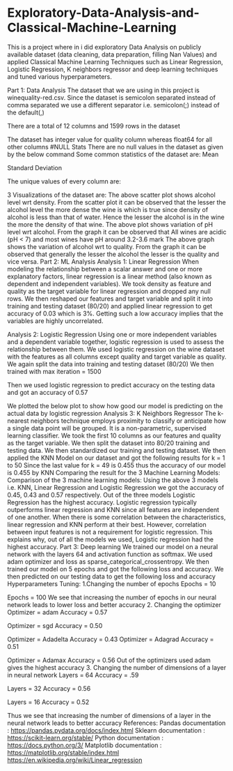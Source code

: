# Exploratory-Data-Analysis-and-Classical-Machine-Learning
This is a project where in i did exploratory Data Analysis on publicly available dataset (data cleaning, data preparation, filling Nan Values) and applied Classical Machine Learning Techniques such as Linear Regression, Logistic Regression, K neighbors regressor and deep learning techniques and tuned various hyperparameters.

Part 1: Data Analysis 
The dataset that we are using in this project is winequality-red.csv. Since the dataset is semicolon separated instead of comma separated we use a different separator i.e. semicolon(;) instead of the default(,) 

There are a total of 12 columns and 1599 rows in the dataset

The dataset has integer value for quality column whereas float64 for all other columns 
#NULL Stats 
There are no null values in the dataset as given by the below command
Some common statistics of the dataset are: 
Mean

Standard Deviation

The unique values of every column are:

3 Visualizations of the dataset are: 
The above scatter plot shows alcohol level wrt density. From the scatter plot it can be observed that the lesser the alcohol level the more dense the wine is which is true since density of alcohol is less than that of water. Hence the lesser the alcohol is in the wine the more the density of that wine.
The above plot shows variation of pH level wrt alcohol. From the graph it can be observed that All wines are acidic (pH < 7) and most wines have pH around 3.2-3.6 mark
The above graph shows the variation of alcohol wrt to quality. From the graph it can be observed that generally the lesser the alcohol the lesser is the quality and vice versa.
Part 2: ML Analysis 
Analysis 1: Linear Regression 
When modeling the relationship between a scalar answer and one or more explanatory factors, linear regression is a linear method (also known as dependent and independent variables). 
We took density as feature and quality as the target variable for linear regression and dropped any null rows. 
We then reshaped our features and target variable and split it into training and testing dataset (80/20) and applied linear regression to get accuracy of 0.03 which is 3%. Getting such a low accuracy implies that the variables are highly uncorrelated.


Analysis 2: Logistic Regression 
Using one or more independent variables and a dependent variable together, logistic regression is used to assess the relationship between them. 
We used logistic regression on the wine dataset with the features as all columns except quality and target variable as quality. We again split the data into training and testing dataset (80/20) We then trained with max iteration = 1500

Then we used logistic regression to predict accuracy on the testing data and got an accuracy of 0.57 

We plotted the below plot to show how good our model is predicting on the actual data by logistic regression 
Analysis 3: K Neighbors Regressor 
The k-nearest neighbors technique employs proximity to classify or anticipate how a single data point will be grouped. It is a non-parametric, supervised learning classifier. 
We took the first 10 columns as our features and quality as the target variable. We then split the dataset into 80/20 training and testing data.
We then standardized our training and testing dataset. 
We then applied the KNN Model on our dataset and got the following results for k = 1 to 50
Since the last value for k = 49 is 0.455 thus the accuracy of our model is 0.455 by KNN 
Comparing the result for the 3 Machine Learning Models:
Comparison of the 3 machine learning models: 
Using the above 3 models i.e. KNN, Linear Regression and Logistic Regression we got the accuracy of 0.45, 0.43 and 0.57 respectively. Out of the three models Logistic Regression has the highest accuracy. Logistic regression typically outperforms linear regression and KNN since all features are independent of one another. When there is some correlation between the characteristics, linear regression and KNN perform at their best. However, correlation between input features is not a requirement for logistic regression. This explains why, out of all the models we used, Logistic regression had the highest accuracy.
Part 3: Deep learning 
We trained our model on a neural network with the layers 64 and activation function as softmax. We used adam optimizer and loss as sparse_categorical_crossentropy. 
We then trained our model on 5 epochs and got the following loss and accuracy. We then predicted on our testing data to get the following loss and accuracy 
Hyperparameters Tuning: 
1.Changing the number of epochs 
Epochs = 10

Epochs = 100 
We see that increasing the number of epochs in our neural network leads to lower loss and better accuracy 
2. Changing the optimizer 
Optimizer = adam
Accuracy = 0.57 

Optimizer = sgd 
Accuracy = 0.50 

Optimizer = Adadelta 
Accuracy = 0.43 
Optimizer = Adagrad 
Accuracy = 0.51 

Optimizer = Adamax 
Accuracy = 0.56
Out of the optimizers used adam gives the highest accuracy 
3. Changing the number of dimensions of a layer in neural network 
Layers = 64 
Accuracy = .59 

Layers = 32 
Accuracy = 0.56 

Layers = 16 
Accuracy = 0.52

Thus we see that increasing the number of dimensions of a layer in the neural network leads to better accuracy 
References: 
Pandas documentation : https://pandas.pydata.org/docs/index.html Sklearn documentation : https://scikit-learn.org/stable/ Python documentation : https://docs.python.org/3/ 
Matplotlib documentation : https://matplotlib.org/stable/index.html https://en.wikipedia.org/wiki/Linear_regression


